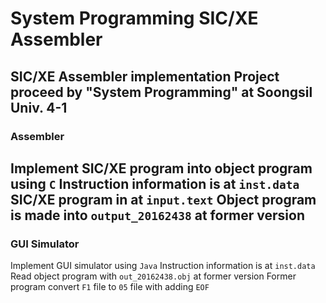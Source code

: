 # System Programming SIC/XE Assembler 
SIC/XE Assembler implementation
Project proceed by "System Programming" at Soongsil Univ. 4-1
---
### Assembler 
Implement SIC/XE program into object program using `C`
Instruction information is at `inst.data`
SIC/XE program in at `input.text`
Object program is made into `output_20162438` at former version
---
### GUI Simulator 
Implement GUI simulator using `Java`
Instruction information is at `inst.data`
Read object program with `out_20162438.obj` at former version
Former program convert `F1` file to `05` file with adding `EOF`